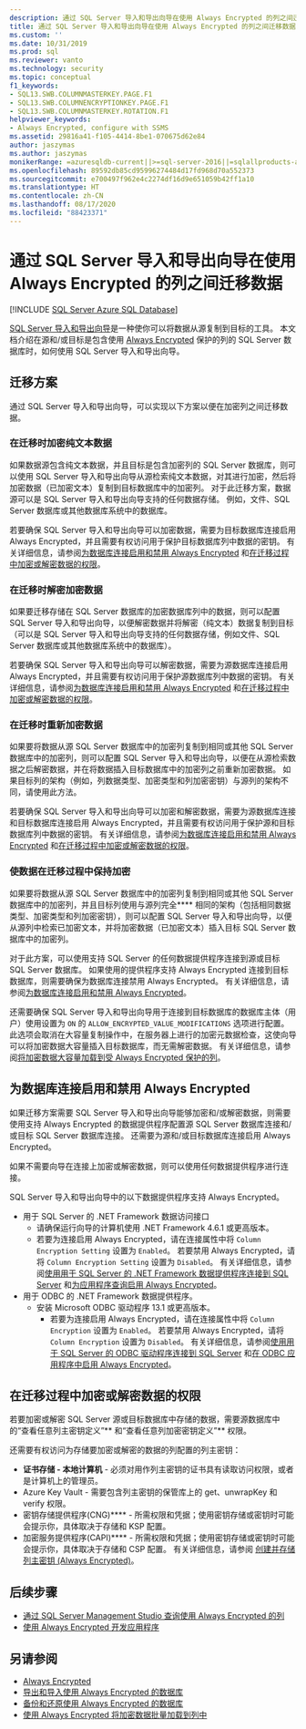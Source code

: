 ```yaml
---
description: 通过 SQL Server 导入和导出向导在使用 Always Encrypted 的列之间迁移数据
title: 通过 SQL Server 导入和导出向导在使用 Always Encrypted 的列之间迁移数据 | Microsoft Docs
ms.custom: ''
ms.date: 10/31/2019
ms.prod: sql
ms.reviewer: vanto
ms.technology: security
ms.topic: conceptual
f1_keywords:
- SQL13.SWB.COLUMNMASTERKEY.PAGE.F1
- SQL13.SWB.COLUMNENCRYPTIONKEY.PAGE.F1
- SQL13.SWB.COLUMNMASTERKEY.ROTATION.F1
helpviewer_keywords:
- Always Encrypted, configure with SSMS
ms.assetid: 29816a41-f105-4414-8be1-070675d62e84
author: jaszymas
ms.author: jaszymas
monikerRange: =azuresqldb-current||>=sql-server-2016||=sqlallproducts-allversions||>=sql-server-linux-2017||=azuresqldb-mi-current
ms.openlocfilehash: 89592db85cd95996274484d17fd968d70a552373
ms.sourcegitcommit: e700497f962e4c2274df16d9e651059b42ff1a10
ms.translationtype: HT
ms.contentlocale: zh-CN
ms.lasthandoff: 08/17/2020
ms.locfileid: "88423371"
---
```

# <a name="migrate-data-to-or-from-columns-using-always-encrypted-with-sql-server-import-and-export-wizard"></a>通过 SQL Server 导入和导出向导在使用 Always Encrypted 的列之间迁移数据 
[!INCLUDE [SQL Server Azure SQL Database](../../../includes/applies-to-version/sql-asdb.md)]

[SQL Server 导入和导出向导](../../../integration-services/import-export-data/import-and-export-data-with-the-sql-server-import-and-export-wizard.md)是一种使你可以将数据从源复制到目标的工具。 本文档介绍在源和/或目标是包含使用 [Always Encrypted](../../../relational-databases/security/encryption/always-encrypted-database-engine.md) 保护的列的 SQL Server 数据库时，如何使用 SQL Server 导入和导出向导。

## <a name="migration-scenarios"></a>迁移方案
通过 SQL Server 导入和导出向导，可以实现以下方案以便在加密列之间迁移数据。

### <a name="encrypt-plaintext-data-on-migration"></a>在迁移时加密纯文本数据
如果数据源包含纯文本数据，并且目标是包含加密列的 SQL Server 数据库，则可以使用 SQL Server 导入和导出向导从源检索纯文本数据，对其进行加密，然后将加密数据（已加密文本）复制到目标数据库中的加密列。 对于此迁移方案，数据源可以是 SQL Server 导入和导出向导支持的任何数据存储。 例如，文件、SQL Server 数据库或其他数据库系统中的数据库。

若要确保 SQL Server 导入和导出向导可以加密数据，需要为目标数据库连接启用 Always Encrypted，并且需要有权访问用于保护目标数据库列中数据的密钥。 有关详细信息，请参阅[为数据库连接启用和禁用 Always Encrypted](#enable-and-disable-always-encrypted-for-a-database-connection) 和[在迁移过程中加密或解密数据的权限](#permissions-for-encrypting-or-decrypting-data-during-migration)。

### <a name="decrypt-encrypted-data-on-migration"></a>在迁移时解密加密数据
如果要迁移存储在 SQL Server 数据库的加密数据库列中的数据，则可以配置 SQL Server 导入和导出向导，以便解密数据并将解密（纯文本）数据复制到目标（可以是 SQL Server 导入和导出向导支持的任何数据存储，例如文件、SQL Server 数据库或其他数据库系统中的数据库）。

若要确保 SQL Server 导入和导出向导可以解密数据，需要为源数据库连接启用 Always Encrypted，并且需要有权访问用于保护源数据库列中数据的密钥。 有关详细信息，请参阅[为数据库连接启用和禁用 Always Encrypted](#enable-and-disable-always-encrypted-for-a-database-connection) 和[在迁移过程中加密或解密数据的权限](#permissions-for-encrypting-or-decrypting-data-during-migration)。

### <a name="re-encrypt-data-on-migration"></a>在迁移时重新加密数据
如果要将数据从源 SQL Server 数据库中的加密列复制到相同或其他 SQL Server 数据库中的加密列，则可以配置 SQL Server 导入和导出向导，以便在从源检索数据之后解密数据，并在将数据插入目标数据库中的加密列之前重新加密数据。 如果目标列的架构（例如，列数据类型、加密类型和列加密密钥）与源列的架构不同，请使用此方法。

若要确保 SQL Server 导入和导出向导可以加密和解密数据，需要为源数据库连接和目标数据库连接启用 Always Encrypted，并且需要有权访问用于保护源和目标数据库列中数据的密钥。 有关详细信息，请参阅[为数据库连接启用和禁用 Always Encrypted](#enable-and-disable-always-encrypted-for-a-database-connection) 和[在迁移过程中加密或解密数据的权限](#permissions-for-encrypting-or-decrypting-data-during-migration)。

### <a name="keep-data-encrypted-during-migration"></a>使数据在迁移过程中保持加密
如果要将数据从源 SQL Server 数据库中的加密列复制到相同或其他 SQL Server 数据库中的加密列，并且目标列使用与源列完全**** 相同的架构（包括相同数据类型、加密类型和列加密密钥），则可以配置 SQL Server 导入和导出向导，以便从源列中检索已加密文本，并将加密数据（已加密文本）插入目标 SQL Server 数据库中的加密列。 

对于此方案，可以使用支持 SQL Server 的任何数据提供程序连接到源或目标 SQL Server 数据库。 如果使用的提供程序支持 Always Encrypted 连接到目标数据库，则需要确保为数据库连接禁用 Always Encrypted。 有关详细信息，请参阅[为数据库连接启用和禁用 Always Encrypted](#enable-and-disable-always-encrypted-for-a-database-connection)。

还需要确保 SQL Server 导入和导出向导用于连接到目标数据库的数据库主体（用户）使用设置为 `ON` 的 `ALLOW_ENCRYPTED_VALUE_MODIFICATIONS` 选项进行配置。 此选项会取消在大容量复制操作中，在服务器上进行的加密元数据检查，这使向导可以将加密数据大容量插入目标数据库，而无需解密数据。 有关详细信息，请参阅[将加密数据大容量加载到受 Always Encrypted 保护的列](migrate-sensitive-data-protected-by-always-encrypted.md)。

## <a name="enable-and-disable-always-encrypted-for-a-database-connection"></a>为数据库连接启用和禁用 Always Encrypted
如果迁移方案需要 SQL Server 导入和导出向导能够加密和/或解密数据，则需要使用支持 Always Encrypted 的数据提供程序配置源 SQL Server 数据库连接和/或目标 SQL Server 数据库连接。 还需要为源和/或目标数据库连接启用 Always Encrypted。

如果不需要向导在连接上加密或解密数据，则可以使用任何数据提供程序进行连接。

SQL Server 导入和导出向导中的以下数据提供程序支持 Always Encrypted。

- 用于 SQL Server 的 .NET Framework 数据访问接口
  - 请确保运行向导的计算机使用 .NET Framework 4.6.1 或更高版本。
  - 若要为连接启用 Always Encrypted，请在连接属性中将 `Column Encryption Setting` 设置为 `Enabled`。 若要禁用 Always Encrypted，请将 `Column Encryption Setting` 设置为 `Disabled`。 有关详细信息，请参阅[使用用于 SQL Server 的 .NET Framework 数据提供程序连接到 SQL Server](../../../integration-services/import-export-data/connect-to-a-sql-server-data-source-sql-server-import-and-export-wizard.md#connect-to-sql-server-with-the-net-framework-data-provider-for-sql-server) 和[为应用程序查询启用 Always Encrypted](develop-using-always-encrypted-with-net-framework-data-provider.md#enabling-always-encrypted-for-application-queries)。
- 用于 ODBC 的 .NET Framework 数据提供程序。
  - 安装 Microsoft ODBC 驱动程序 13.1 或更高版本。
    - 若要为连接启用 Always Encrypted，请在连接属性中将 `Column Encryption` 设置为 `Enabled`。 若要禁用 Always Encrypted，请将 `Column Encryption` 设置为 `Disabled`。 有关详细信息，请参阅[使用用于 SQL Server 的 ODBC 驱动程序连接到 SQL Server](../../../integration-services/import-export-data/connect-to-a-sql-server-data-source-sql-server-import-and-export-wizard.md#connect-to-sql-server-with-the-odbc-driver-for-sql-server) 和[在 ODBC 应用程序中启用 Always Encrypted](../../../connect/odbc/using-always-encrypted-with-the-odbc-driver.md#enabling-always-encrypted-in-an-odbc-application)。

## <a name="permissions-for-encrypting-or-decrypting-data-during-migration"></a>在迁移过程中加密或解密数据的权限

若要加密或解密 SQL Server 源或目标数据库中存储的数据，需要源数据库中的“查看任意列主密钥定义”** 和“查看任意列加密密钥定义”** 权限。

还需要有权访问为存储要加密或解密的数据的列配置的列主密钥：

- **证书存储 - 本地计算机** - 必须对用作列主密钥的证书具有读取访问权限，或者是计算机上的管理员。
- Azure Key Vault  - 需要包含列主密钥的保管库上的 get、unwrapKey 和 verify 权限。
- 密钥存储提供程序(CNG)**** - 所需权限和凭据；使用密钥存储或密钥时可能会提示你，具体取决于存储和 KSP 配置。
- 加密服务提供程序(CAPI)**** - 所需权限和凭据；使用密钥存储或密钥时可能会提示你，具体取决于存储和 CSP 配置。
有关详细信息，请参阅 [创建并存储列主密钥 (Always Encrypted)](../../../relational-databases/security/encryption/create-and-store-column-master-keys-always-encrypted.md)。

## <a name="next-steps"></a>后续步骤
- [通过 SQL Server Management Studio 查询使用 Always Encrypted 的列](always-encrypted-query-columns-ssms.md)
- [使用 Always Encrypted 开发应用程序](always-encrypted-client-development.md)

## <a name="see-also"></a>另请参阅
- [Always Encrypted](always-encrypted-database-engine.md)
- [导出和导入使用 Always Encrypted 的数据库](always-encrypted-migrate-using-bacpac.md)
- [备份和还原使用 Always Encrypted 的数据库](always-encrypted-migrate-using-backup-restore.md)
- [使用 Always Encrypted 将加密数据批量加载到列中](migrate-sensitive-data-protected-by-always-encrypted.md)
